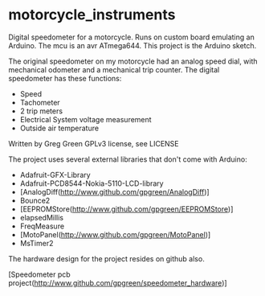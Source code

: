 # motorcycle_instruments

Digital speedometer for a motorcycle. Runs on custom board emulating an Arduino. The mcu is an avr ATmega644. This project is the Arduino sketch.

The original speedometer on my motorcycle had an analog speed dial, with mechanical odometer and a mechanical trip counter. The digital speedometer has these functions:

- Speed
- Tachometer
- 2 trip meters
- Electrical System voltage measurement
- Outside air temperature

Written by Greg Green
GPLv3 license, see LICENSE

The project uses several external libraries that don't come with Arduino:

- Adafruit-GFX-Library
- Adafruit-PCD8544-Nokia-5110-LCD-library
- [AnalogDiff(http://www.github.com/gpgreen/AnalogDiff)]
- Bounce2
- [EEPROMStore(http://www.github.com/gpgreen/EEPROMStore)]
- elapsedMillis
- FreqMeasure
- [MotoPanel(http://www.github.com/gpgreen/MotoPanel)]
- MsTimer2

The hardware design for the project resides on github also.

[Speedometer pcb project(http://www.github.com/gpgreen/speedometer_hardware)]